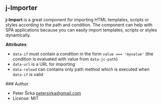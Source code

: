 ## j-Importer

__j-Import__ is a great component for importing HTML templates, scripts or styles according to the path and condition. The component can help with SPA applications because you can easily import templates, scripts or styles dynamically.

__Attributes__:
- `data-if` must contain a condition in the form `value === 'myvalue'` (the condition is evaluated with value from `data-jc-path`)
- `data-url` is a URL for importing
- `data-reload` can contains only path method which is executed when `data-if` is valid

### Author

- Peter Širka <petersirka@gmail.com>
- License: MIT